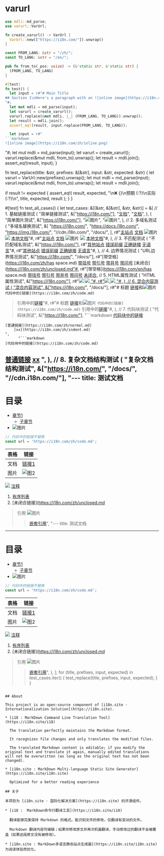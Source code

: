 # varurl

```rust
use mdli::md_parse;
use varurl::VarUrl;

fn create_varurl() -> VarUrl {
  VarUrl::new(["https://i18n.com/"]).unwrap()
}

const FROM_LANG: &str = "/zh/";
const TO_LANG: &str = "/en/";

pub fn from_to(_pos: usize) -> (&'static str, &'static str) {
  (FROM_LANG, TO_LANG)
}

#[test]
fn test() {
  let input = r#"# Main Title
## Section 1\nHere's a paragraph with an ![inline image](https://i18n.com/zh/inline.png) and a [link](https://i18n.com/test/zh/doc.md) mixed in
"#;
  let mut mdli = md_parse(input);
  let varurl = create_varurl();
  varurl.replace(&mut mdli, |_| (FROM_LANG, TO_LANG)).unwrap();
  let result = mdli.join();
  assert_eq!(result, input.replace(FROM_LANG, TO_LANG));

  let input = r#"
```markdown
![inline image](https://i18n.com/zh/inline.png)
```
"#;
  let mut mdli = md_parse(input);
  let varurl = create_varurl();
  varurl.replace(&mut mdli, from_to).unwrap();
  let result = mdli.join();
  assert_eq!(result, input);
}

fn test_replace(title: &str, prefixes: &[&str], input: &str, expected: &str) {
  let varurl = VarUrl::new(prefixes).unwrap();
  let mut mdli = md_parse(input);
  varurl.replace(&mut mdli, from_to).unwrap();
  let result = mdli.join();

  if result != expected {
    assert_eq!(
      result, expected,
      "\n❌ {}\n预期 {:?}\n实际 {:?}\n",
      title, expected, result
    );
  }
}

#[test]
fn test_all_cases() {
  let test_cases: &[(&str, &[&str], &str, &str)] = &[
    // 1. 基础链接测试
    (
      "简单链接测试",
      &["https://i18n.com/"],
      "[文档](https://i18n.com/zh/doc.md)",
      "[文档](https://i18n.com/en/doc.md)",
    ),
    (
      "简单图片测试",
      &["https://i18n.com/"],
      "![图片](https://i18n.com/zh/test.png)",
      "![图片](https://i18n.com/en/test.png)",
    ),
    // 2. 多域名测试
    (
      "多域名替换测试",
      &[
        "https://i18n.com/",
        "https://docs.i18n.com/",
        "https://img.i18n.com/",
        "//cdn.i18n.com/",
        "/docs/",
      ],
      r#"[主站点](https://i18n.com/zh/main.md)
[文档](https://docs.i18n.com/zh/api.md)
![图片](https://img.i18n.com/zh/test.png)
<img src="//cdn.i18n.com/zh/icon.png">
[本地文档](/docs/zh/guide.md)"#,
      r#"[主站点](https://i18n.com/en/main.md)
[文档](https://docs.i18n.com/en/api.md)
![图片](https://img.i18n.com/en/test.png)
<img src="//cdn.i18n.com/en/icon.png">
[本地文档](/docs/en/guide.md)"#,
    ),
    // 3. 不匹配测试
    (
      "不匹配域名测试",
      &["https://i18n.com/"],
      r#"[其他站点](https://other.com/zh/doc.md)
[错误前缀](https://wrong.i18n.com/zh/doc.md)
[正确链接](https://i18n.com/zh/doc.md)
[无语言](https://i18n.com/doc.md)"#,
      r#"[其他站点](https://other.com/zh/doc.md)
[错误前缀](https://wrong.i18n.com/zh/doc.md)
[正确链接](https://i18n.com/en/doc.md)
[无语言](https://i18n.com/doc.md)"#,
    ),
    // 4. 边界情况测试
    (
      "URL边界情况测试",
      &["https://i18n.com/", "/docs/"],
      r#"[带空格](https://i18n.com/zh/has space.md)
[带括号](/docs/zh/has(paren).md)
[带引号](https://i18n.com/zh/has"quote".md)
[带井号](https://i18n.com/zh/has#hash.md)
[带问号](https://i18n.com/zh/has?query=1)
[未闭合](https://i18n.com/zh/unclosed.md"#,
      r#"[带空格](https://i18n.com/en/has space.md)
[带括号](/docs/en/has(paren).md)
[带引号](https://i18n.com/en/has"quote".md)
[带井号](https://i18n.com/en/has#hash.md)
[带问号](https://i18n.com/en/has?query=1)
[未闭合](https://i18n.com/zh/unclosed.md"#,
    ),
    // 5. HTML属性测试
    (
      "HTML属性测试",
      &["https://i18n.com/"],
      r#"<img src="https://i18n.com/zh/img.png">
<a href="https://i18n.com/zh/link.md">
<img src="https://i18n.com/zh/img.png" />
<a href="https://i18n.com/zh/link.md"/>"#,
      r#"<img src="https://i18n.com/en/img.png">
<a href="https://i18n.com/en/link.md">
<img src="https://i18n.com/en/img.png" />
<a href="https://i18n.com/en/link.md"/>"#,
    ),
    // 6. 混合内容测试
    (
      "混合内容测试",
      &["https://i18n.com/", "/docs/"],
      r#"# 标题
[链接](https://i18n.com/zh/doc.md)和![图片](/docs/zh/img.png)
`代码中的[链接](https://i18n.com/zh/code.md)`
> 引用中的[链接](https://i18n.com/zh/quote.md)"#,
      r#"# 标题
[链接](https://i18n.com/en/doc.md)和![图片](/docs/en/img.png)
`代码中的[链接](https://i18n.com/zh/code.md)`
> 引用中的[链接](https://i18n.com/en/quote.md)"#,
    ),
    // 7. 代码块测试
    (
      "代码块测试",
      &["https://i18n.com/"],
      "```markdown
[代码块中的链接](https://i18n.com/zh/code.md)
```
[普通链接](https://i18n.com/zh/normal.md)
    [xx](https://i18n.com/zh/indent.md)
",
      "```markdown
[代码块中的链接](https://i18n.com/zh/code.md)
```
[普通链接](https://i18n.com/en/normal.md)
    [xx](https://i18n.com/en/indent.md)
",
    ),
    // 8. 复杂文档结构测试
    (
      "复杂文档结构测试",
      &["https://i18n.com/", "/docs/", "//cdn.i18n.com/"],
      "---
title: 测试文档
---

# 目录
* [章节1](/docs/zh/ch1.md)
  * [子章节](https://i18n.com/zh/sub.md)
* ![图片](//cdn.i18n.com/zh/img.png)

```js
// 代码中的链接不替换
const url = 'https://i18n.com/zh/code.md';
```

| 表格 | 链接 |
|------|------|
| 文档 | [链接1](https://i18n.com/zh/t1.md) |
| 图片 | ![图2](/docs/zh/t2.png) |

<div class=\"note\">
  <img src=\"https://i18n.com/zh/note.png\">
  <a href=\"/docs/zh/note.md\">注释</a>
</div>

1. [有序列表](https://i18n.com/zh/list.md)
2. [未闭合链接](https://i18n.com/zh/unclosed.md

> 引用
> ![图片](https://i18n.com/zh/quote.png)
>> [嵌套引用](/docs/zh/nested.md)",
      "---
title: 测试文档
---

# 目录
* [章节1](/docs/en/ch1.md)
  * [子章节](https://i18n.com/en/sub.md)
* ![图片](//cdn.i18n.com/en/img.png)

```js
// 代码中的链接不替换
const url = 'https://i18n.com/zh/code.md';
```

| 表格 | 链接 |
|------|------|
| 文档 | [链接1](https://i18n.com/en/t1.md) |
| 图片 | ![图2](/docs/en/t2.png) |

<div class=\"note\">
  <img src=\"https://i18n.com/en/note.png\">
  <a href=\"/docs/en/note.md\">注释</a>
</div>

1. [有序列表](https://i18n.com/en/list.md)
2. [未闭合链接](https://i18n.com/zh/unclosed.md

> 引用
> ![图片](https://i18n.com/en/quote.png)
>> [嵌套引用](/docs/en/nested.md)",
    ),
  ];
  for (title, prefixes, input, expected) in test_cases.iter() {
    test_replace(title, prefixes, input, expected);
  }
}
```

## About

This project is an open-source component of [i18n.site ⋅ Internationalization Solution](https://i18n.site).

* [i18 : MarkDown Command Line Translation Tool](https://i18n.site/i18)

  The translation perfectly maintains the Markdown format.

  It recognizes file changes and only translates the modified files.

  The translated Markdown content is editable; if you modify the original text and translate it again, manually edited translations will not be overwritten (as long as the original text has not been changed).

* [i18n.site : MarkDown Multi-language Static Site Generator](https://i18n.site/i18n.site)

  Optimized for a better reading experience

## 关于

本项目为 [i18n.site ⋅ 国际化解决方案](https://i18n.site) 的开源组件。

* [i18 :  MarkDown命令行翻译工具](https://i18n.site/i18)

  翻译能够完美保持 Markdown 的格式。能识别文件的修改，仅翻译有变动的文件。

  Markdown 翻译内容可编辑；如果你修改原文并再次机器翻译，手动修改过的翻译不会被覆盖（如果这段原文没有被修改）。

* [i18n.site : MarkDown多语言静态站点生成器](https://i18n.site/i18n.site) 为阅读体验而优化。